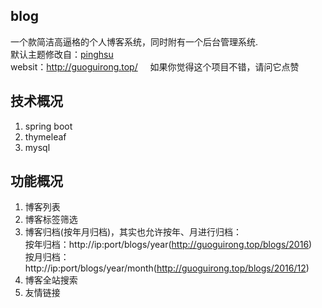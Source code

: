 ## blog
一个款简洁高逼格的个人博客系统，同时附有一个后台管理系统.            
默认主题修改自：[pinghsu](https://github.com/chakhsu/pinghsu)             
websit：http://guoguirong.top/                
如果你觉得这个项目不错，请问它点赞      
## 技术概况
1. spring boot
2. thymeleaf
3. mysql

## 功能概况
1. 博客列表
2. 博客标签筛选
3. 博客归档(按年月归档)，其实也允许按年、月进行归档：        
按年归档：http://ip:port/blogs/year(http://guoguirong.top/blogs/2016)   
按月归档：http://ip:port/blogs/year/month(http://guoguirong.top/blogs/2016/12)   
4. 博客全站搜索
5. 友情链接
 

